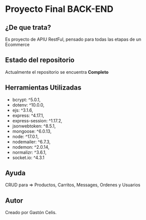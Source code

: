 # Proyecto Final BACK-END

## ¿De que trata?

Es proyecto de APIU RestFul, pensado para todas las etapas de un Ecommerce

## Estado del repositorio

Actualmente el repositorio se encuentra **Completo**

## Herramientas Utilizadas

- bcrypt: ^5.0.1,
- dotenv: ^10.0.0,
- ejs: ^3.1.6,
- express: ^4.17.1,
- express-session: ^1.17.2,
- jsonwebtoken: ^8.5.1,
- mongoose: ^6.0.13,
- node: ^17.0.1,
- nodemailer: ^6.7.3,
- nodemon: ^2.0.14,
- normalizr: ^3.6.1,
- socket.io: ^4.3.1

## Ayuda

CRUD para => Productos, Carritos, Messages, Ordenes y Usuarios

## Autor
Creado por Gastón Celis.